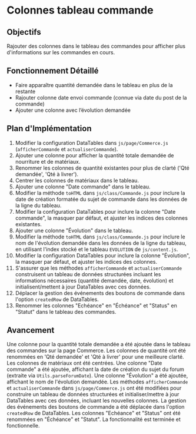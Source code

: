 # Colonnes tableau commande

## Objectifs
Rajouter des colonnes dans le tableau des commandes pour afficher plus d'informations sur les commandes en cours.

## Fonctionnement Détaillé
- Faire apparaître quantité demandée dans le tableau en plus de la restante
- Rajouter colonne date envoi commande (connue via date du post de la commande)
- Ajouter une colonne avec l’évolution demandée

## Plan d'Implémentation
1.  Modifier la configuration DataTables dans `js/page/Commerce.js` (`afficherCommande` et `actualiserCommande`).
2.  Ajouter une colonne pour afficher la quantité totale demandée de nourriture et de matériaux.
3.  Renommer les colonnes de quantité existantes pour plus de clarté ('Qté demandée', 'Qté à livrer').
4.  Centrer les colonnes de matériaux dans le tableau.
5.  Ajouter une colonne "Date commande" dans le tableau.
6.  Modifier la méthode `toHTML` dans `js/class/Commande.js` pour inclure la date de création formatée du sujet de commande dans les données de la ligne du tableau.
7.  Modifier la configuration DataTables pour inclure la colonne "Date commande", la masquer par défaut, et ajuster les indices des colonnes existantes.
8.  Ajouter une colonne "Évolution" dans le tableau.
9.  Modifier la méthode `toHTML` dans `js/class/Commande.js` pour inclure le nom de l'évolution demandée dans les données de la ligne du tableau, en utilisant l'index stocké et le tableau `EVOLUTION` de `js/content.js`.
10. Modifier la configuration DataTables pour inclure la colonne "Évolution", la masquer par défaut, et ajuster les indices des colonnes.
11. S'assurer que les méthodes `afficherCommande` et `actualiserCommande` construisent un tableau de données structurées incluant les informations nécessaires (quantité demandée, date, évolution) et initialisent/mettent à jour DataTables avec ces données.
12. Déplacer la gestion des événements des boutons de commande dans l'option `createdRow` de DataTables.
13. Renommer les colonnes "Echéance" en "Échéance" et "Status" en "Statut" dans le tableau des commandes.

## Avancement
Une colonne pour la quantité totale demandée a été ajoutée dans le tableau des commandes sur la page Commerce. Les colonnes de quantité ont été renommées en 'Qté demandée' et 'Qté à livrer' pour une meilleure clarté. Les colonnes de matériaux ont été centrées. Une colonne "Date commande" a été ajoutée, affichant la date de création du sujet du forum (extraite via `Utils.parseForumDate`). Une colonne "Évolution" a été ajoutée, affichant le nom de l'évolution demandée. Les méthodes `afficherCommande` et `actualiserCommande` dans `js/page/Commerce.js` ont été modifiées pour construire un tableau de données structurées et initialiser/mettre à jour DataTables avec ces données, incluant les nouvelles colonnes. La gestion des événements des boutons de commande a été déplacée dans l'option `createdRow` de DataTables. Les colonnes "Echéance" et "Status" ont été renommées en "Échéance" et "Statut". La fonctionnalité est terminée et fonctionnelle.
